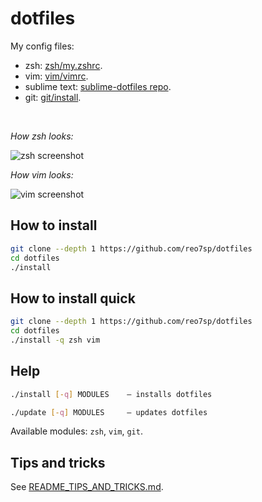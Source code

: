 # dotfiles

My config files:

- zsh: [zsh/my.zshrc](./zsh/my.zshrc).
- vim: [vim/vimrc](./vim/vimrc).
- sublime text: [sublime-dotfiles repo](https://github.com/reo7sp/sublime-dotfiles?tab=readme-ov-file#sublime-dotfiles).
- git: [git/install](./git/install).

<br>

_How zsh looks:_

![zsh screenshot](https://i.imgur.com/h92FoM8.png)

_How vim looks:_

![vim screenshot](https://i.imgur.com/ppNapnR.png)

## How to install

```sh
git clone --depth 1 https://github.com/reo7sp/dotfiles
cd dotfiles
./install
```

## How to install quick

```sh
git clone --depth 1 https://github.com/reo7sp/dotfiles
cd dotfiles
./install -q zsh vim
```

## Help

```sh
./install [-q] MODULES    — installs dotfiles
```
```sh
./update [-q] MODULES     — updates dotfiles
```

Available modules: `zsh`, `vim`, `git`.

## Tips and tricks

See [README_TIPS_AND_TRICKS.md](./README_TIPS_AND_TRICKS.md).
